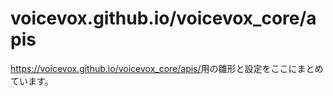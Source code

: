 # voicevox.github.io/voicevox_core/apis

<https://voicevox.github.io/voicevox_core/apis/>用の雛形と設定をここにまとめています。
